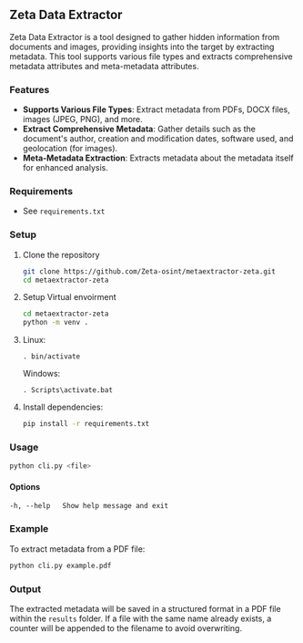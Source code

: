 ## Zeta Data Extractor

Zeta Data Extractor is a tool designed to gather hidden information from documents and images, providing insights into the target by extracting metadata. This tool supports various file types and extracts comprehensive metadata attributes and meta-metadata attributes.

### Features

- **Supports Various File Types**: Extract metadata from PDFs, DOCX files, images (JPEG, PNG), and more.
- **Extract Comprehensive Metadata**: Gather details such as the document's author, creation and modification dates, software used, and geolocation (for images).
- **Meta-Metadata Extraction**: Extracts metadata about the metadata itself for enhanced analysis.

### Requirements
- See `requirements.txt`

### Setup

1. Clone the repository

    ```sh
    git clone https://github.com/Zeta-osint/metaextractor-zeta.git
    cd metaextractor-zeta
    ```
2. Setup Virtual envoirment

    ```sh
    cd metaextractor-zeta
    python -m venv .
    ```

3. Linux:

    ```
    . bin/activate
    ```
    Windows:

    ```
    . Scripts\activate.bat
    ```

4. Install dependencies:

    ```sh
    pip install -r requirements.txt
    ```

### Usage

```sh
python cli.py <file>
```

#### Options

```
-h, --help   Show help message and exit
```
### Example

To extract metadata from a PDF file:

```sh
python cli.py example.pdf
```

### Output

The extracted metadata will be saved in a structured format in a PDF file within the `results` folder. If a file with the same name already exists, a counter will be appended to the filename to avoid overwriting.
